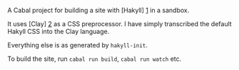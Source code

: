 A Cabal project for building a site with [Hakyll] [1] in a sandbox.

It uses [Clay] [2] as a CSS preprocessor. I have simply transcribed the default Hakyll CSS into the Clay language.

Everything else is as generated by `hakyll-init`.

To build the site, run `cabal run build`, `cabal run watch` etc.

  [1]: http://jaspervdj.be/hakyll/
  [2]: http://fvisser.nl/clay/
